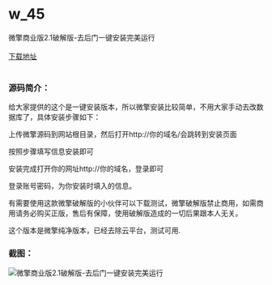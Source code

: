 # w_45
微擎商业版2.1破解版-去后门一键安装完美运行
<br/></br>
[下载地址](https://www.uuid2.com/45.html "下载地址")
<br/></br>
<h3>源码简介：</h3>
<p>给大家提供的这个是一键安装版本，所以微擎安装比较简单，不用大家手动去改数据库了，具体安装步骤如下：<p>
<p>上传微擎源码到网站根目录，然后打开http://你的域名/会跳转到安装页面<p>
<p>按照步骤填写信息安装即可<p>
<p>安装完成打开你的网址http://你的域名，登录即可<p>
<p>登录账号密码，为你安装时填入的信息。<p>
<p>有需要使用这款微擎破解版的小伙伴可以下载测试，微擎破解版禁止商用，如需商用请务必购买正版，售后有保障，使用破解版造成的一切后果跟本人无关。<p>
<p>这个版本是微擎纯净版本，已经去除云平台，测试可用.<p>
<h3>截图：</h3>
<img src="https://www.uuid2.com/wp-content/uploads/img/202105/3c9a6fd814.jpg" alt="微擎商业版2.1破解版-去后门一键安装完美运行">
